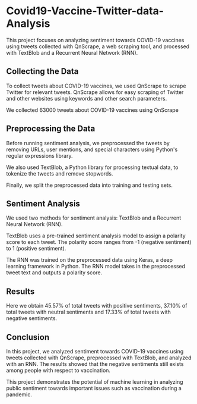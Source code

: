 # Covid19-Vaccine-Twitter-data-Analysis
This project focuses on analyzing sentiment towards COVID-19 vaccines using tweets collected with QnScrape, a web scraping tool, and processed with TextBlob and a Recurrent Neural Network (RNN).

## Collecting the Data
To collect tweets about COVID-19 vaccines, we used QnScrape to scrape Twitter for relevant tweets. QnScrape allows for easy scraping of Twitter and other websites using keywords and other search parameters.

We collected 63000 tweets about COVID-19 vaccines using QnScrape

## Preprocessing the Data
Before running sentiment analysis, we preprocessed the tweets by removing URLs, user mentions, and special characters using Python's regular expressions library.

We also used TextBlob, a Python library for processing textual data, to tokenize the tweets and remove stopwords.

Finally, we split the preprocessed data into training and testing sets.

## Sentiment Analysis
We used two methods for sentiment analysis: TextBlob and a Recurrent Neural Network (RNN).

TextBlob uses a pre-trained sentiment analysis model to assign a polarity score to each tweet. The polarity score ranges from -1 (negative sentiment) to 1 (positive sentiment).

The RNN was trained on the preprocessed data using Keras, a deep learning framework in Python. The RNN model takes in the preprocessed tweet text and outputs a polarity score.

## Results
Here we obtain 45.57% of total tweets with positive sentiments, 37.10% of total tweets with neutral sentiments and 17.33% of total tweets with negative sentiments.

## Conclusion
In this project, we analyzed sentiment towards COVID-19 vaccines using tweets collected with QnScrape, preprocessed with TextBlob, and analyzed with an RNN. The results showed that the negative sentiments still exists among people with respect to vaccination.

This project demonstrates the potential of machine learning in analyzing public sentiment towards important issues such as vaccination during a pandemic.
